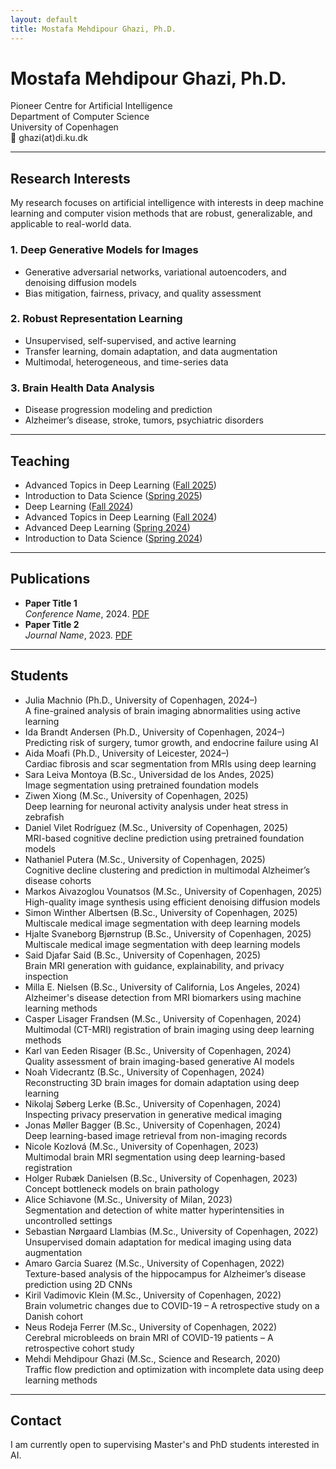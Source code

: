 ```yaml
---
layout: default
title: Mostafa Mehdipour Ghazi, Ph.D.
---
```


# Mostafa Mehdipour Ghazi, Ph.D.

Pioneer Centre for Artificial Intelligence  
Department of Computer Science  
University of Copenhagen  
📧 ghazi(at)di.ku.dk

---

## Research Interests

My research focuses on artificial intelligence with interests in deep machine learning and computer vision methods that are robust, generalizable, and applicable to real-world data. 

### 1. Deep Generative Models for Images
- Generative adversarial networks, variational autoencoders, and denoising diffusion models  
- Bias mitigation, fairness, privacy, and quality assessment  

### 2. Robust Representation Learning
- Unsupervised, self-supervised, and active learning
- Transfer learning, domain adaptation, and data augmentation
- Multimodal, heterogeneous, and time-series data  

### 3. Brain Health Data Analysis
- Disease progression modeling and prediction
- Alzheimer’s disease, stroke, tumors, psychiatric disorders

---

## Teaching

- Advanced Topics in Deep Learning ([Fall 2025](https://kurser.ku.dk/course/ndak24003u/2025-2026))  
- Introduction to Data Science ([Spring 2025](https://kurser.ku.dk/course/ndak16003u))  
- Deep Learning ([Fall 2024](https://kurser.ku.dk/course/ndak24002u/2024-2025))  
- Advanced Topics in Deep Learning ([Fall 2024](https://kurser.ku.dk/course/ndak24003u/2024-2025))  
- Advanced Deep Learning ([Spring 2024](https://kurser.ku.dk/course/ndak22002u/2023-2024))  
- Introduction to Data Science ([Spring 2024](https://kurser.ku.dk/course/ndak16003u/2024-2025))    

---

## Publications

- **Paper Title 1**  
  *Conference Name*, 2024. [PDF](#)
- **Paper Title 2**  
  *Journal Name*, 2023. [PDF](#)

---

## Students

- Julia Machnio (Ph.D., University of Copenhagen, 2024–)  
  A fine-grained analysis of brain imaging abnormalities using active learning  
- Ida Brandt Andersen (Ph.D., University of Copenhagen, 2024–)  
  Predicting risk of surgery, tumor growth, and endocrine failure using AI  
- Aida Moafi (Ph.D., University of Leicester, 2024–)  
  Cardiac fibrosis and scar segmentation from MRIs using deep learning
- Sara Leiva Montoya (B.Sc., Universidad de los Andes, 2025)  
  Image segmentation using pretrained foundation models  
- Ziwen Xiong (M.Sc., University of Copenhagen, 2025)  
  Deep learning for neuronal activity analysis under heat stress in zebrafish  
- Daniel Vilet Rodríguez (M.Sc., University of Copenhagen, 2025)  
  MRI-based cognitive decline prediction using pretrained foundation models  
- Nathaniel Putera (M.Sc., University of Copenhagen, 2025)  
  Cognitive decline clustering and prediction in multimodal Alzheimer’s disease cohorts  
- Markos Aivazoglou Vounatsos (M.Sc., University of Copenhagen, 2025)  
  High-quality image synthesis using efficient denoising diffusion models  
- Simon Winther Albertsen (B.Sc., University of Copenhagen, 2025)  
  Multiscale medical image segmentation with deep learning models  
- Hjalte Svaneborg Bjørnstrup (B.Sc., University of Copenhagen, 2025)  
  Multiscale medical image segmentation with deep learning models  
- Said Djafar Said (B.Sc., University of Copenhagen, 2025)  
  Brain MRI generation with guidance, explainability, and privacy inspection  
- Milla E. Nielsen (B.Sc., University of California, Los Angeles, 2024)  
  Alzheimer's disease detection from MRI biomarkers using machine learning methods  
- Casper Lisager Frandsen (M.Sc., University of Copenhagen, 2024)  
  Multimodal (CT-MRI) registration of brain imaging using deep learning methods
- Karl van Eeden Risager (B.Sc., University of Copenhagen, 2024)  
  Quality assessment of brain imaging-based generative AI models  
- Noah Videcrantz (B.Sc., University of Copenhagen, 2024)  
  Reconstructing 3D brain images for domain adaptation using deep learning  
- Nikolaj Søberg Lerke (B.Sc., University of Copenhagen, 2024)  
  Inspecting privacy preservation in generative medical imaging  
- Jonas Møller Bagger (B.Sc., University of Copenhagen, 2024)  
  Deep learning-based image retrieval from non-imaging records  
- Nicole Kozlová (M.Sc., University of Copenhagen, 2023)  
  Multimodal brain MRI segmentation using deep learning-based registration  
- Holger Rubæk Danielsen (B.Sc., University of Copenhagen, 2023)  
  Concept bottleneck models on brain pathology  
- Alice Schiavone (M.Sc., University of Milan, 2023)  
  Segmentation and detection of white matter hyperintensities in uncontrolled settings  
- Sebastian Nørgaard Llambias (M.Sc., University of Copenhagen, 2022)  
  Unsupervised domain adaptation for medical imaging using data augmentation  
- Amaro Garcia Suarez (M.Sc., University of Copenhagen, 2022)  
  Texture-based analysis of the hippocampus for Alzheimer’s disease prediction using 2D CNNs  
- Kiril Vadimovic Klein (M.Sc., University of Copenhagen, 2022)  
  Brain volumetric changes due to COVID-19 – A retrospective study on a Danish cohort  
- Neus Rodeja Ferrer (M.Sc., University of Copenhagen, 2022)  
  Cerebral microbleeds on brain MRI of COVID-19 patients – A retrospective cohort study  
- Mehdi Mehdipour Ghazi (M.Sc., Science and Research, 2020)  
  Traffic flow prediction and optimization with incomplete data using deep learning methods  

---


## Contact

I am currently open to supervising Master's and PhD students interested in AI.

